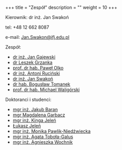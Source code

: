 +++
title = "Zespół"
description = ""
weight = 10
+++

Kierownik: dr inż. Jan Swakoń

tel: +48 12 662 8087

e-mail: Jan.Swakon@ifj.edu.pl


Zespół:

  * [dr inż. Jan Gajewski](https://www.ifj.edu.pl/phone/ed_person.php?id=117&lang=pl)
  * [dr Leszek Grzanka](https://www.ifj.edu.pl/phone/ed_person.php?id=141&lang=pl)
  * [prof. dr hab. Paweł Olko](https://www.ifj.edu.pl/phone/ed_person.php?id=382&lang=pl)
  * [dr inż. Antoni Ruciński](https://www.ifj.edu.pl/phone/ed_person.php?id=887&lang=pl)
  * [dr inż. Jan Swakoń](https://www.ifj.edu.pl/phone/ed_person.php?id=497&lang=pl)
  * [dr hab. Bogusław Tomanek](https://www.ifj.edu.pl/phone/ed_person.php?id=717&lang=pl)
  * [prof. dr hab. Michael Waligórski](https://www.ifj.edu.pl/phone/ed_person.php?id=548&lang=pl)

  
Doktoranci i studenci:

  * [mgr inż. Jakub Baran](https://www.ifj.edu.pl/phone/ed_person.php?id=960&lang=pl)
  * [mgr Magdalena Garbacz](https://www.ifj.edu.pl/phone/ed_person.php?id=926&lang=pl)
  * [mgr inż. Kinga Jeleń](https://www.ifj.edu.pl/phone/ed_person.php?id=924&ng=pl)
  * [Łukasz Jeleń](https://www.ifj.edu.pl/phone/ed_person.php?id=1035&lang=pl)
  * [mgr inż. Monika Pawlik-Niedźwiecka](https://www.ifj.edu.pl/phone/ed_person.php?id=971&lang=pl)
  * [mgr inż. Agata Toboła-Galus](https://www.ifj.edu.pl/phone/ed_person.php?id=833&lang=pl)
  * [mgr inż. Agnieszka Wochnik](https://www.ifj.edu.pl/phone/ed_person.php?id=925&lang=pl)
